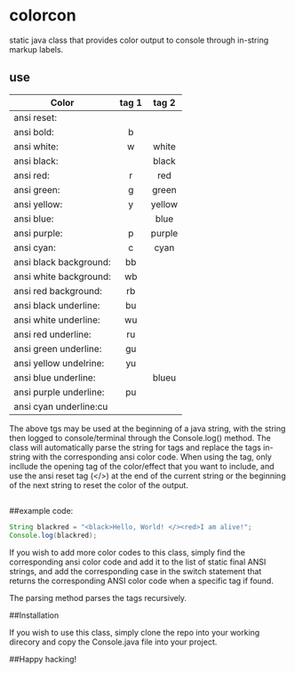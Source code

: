 # colorcon
static java class that provides color output to console through in-string markup labels.

## use
|Color|tag 1|tag 2|
|-----|:---:|:---:|
|ansi reset:|
|ansi bold:|b||
|ansi white:|w|white|
|ansi black:||black|
|ansi red:|r|red|
|ansi green:|g|green|
|ansi yellow:|y|yellow|
|ansi blue:||blue|
|ansi purple:|p|purple|
|ansi cyan:|c|cyan|
|ansi black background:|bb||
|ansi white background:|wb||
|ansi red background:|rb||
|ansi black underline:|bu||
|ansi white underline:|wu||
|ansi red underline:|ru||
|ansi green underline:|gu||
|ansi yellow undelrine:|yu||
|ansi blue underline:||blueu|
|ansi purple underline:|pu||
|ansi cyan underline:cu||


The above tgs may be used at the beginning of a java string, with the string
then logged to console/terminal through the Console.log() method. The class will
automatically parse the string for tags and replace the tags in-string with the
corresponding ansi color code. When using the tag, only incllude the opening tag
of the color/effect that you want to include, and use the ansi reset tag (</>)
at the end of the current string or the beginning of the next string to reset
the color of the output.
##

##example code:

```java
String blackred = "<black>Hello, World! </><red>I am alive!";
Console.log(blackred);
```

If you wish to add more color codes to this class, simply find the corresponding
ansi color code and add it to the list of static final ANSI strings, and add the
corresponding case in the switch statement that returns the corresponding ANSI
color code when a specific tag if found.

The parsing method parses the tags recursively.

##Installation

If you wish to use this class, simply clone the repo into your working direcory
and copy the Console.java file into your project.

##Happy hacking!
